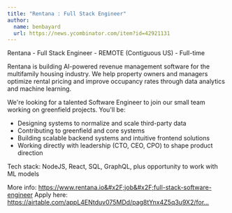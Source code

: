 ```yaml
---
title: "Rentana : Full Stack Engineer"
author:
  name: benbayard
  url: https://news.ycombinator.com/item?id=42921131
---
```

Rentana - Full Stack Engineer - REMOTE (Contiguous US) - Full-time

Rentana is building AI-powered revenue management software for the multifamily housing industry. We help property owners and managers optimize rental pricing and improve occupancy rates through data analytics and machine learning.

We&#x27;re looking for a talented Software Engineer to join our small team working on greenfield projects. You&#x27;ll be:
- Designing systems to normalize and scale third-party data
- Contributing to greenfield and core systems
- Building scalable backend systems and intuitive frontend solutions
- Working directly with leadership (CTO, CEO, CPO) to shape product direction

Tech stack: NodeJS, React, SQL, GraphQL, plus opportunity to work with ML models

More info: <a href="https:&#x2F;&#x2F;www.rentana.io&#x2F;job&#x2F;full-stack-software-engineer" rel="nofollow">https:&#x2F;&#x2F;www.rentana.io&#x2F;job&#x2F;full-stack-software-engineer</a>
Apply here: <a href="https:&#x2F;&#x2F;airtable.com&#x2F;appL4ENtduv075MDd&#x2F;pag8tYnx4Z5q3u9X2&#x2F;form?prefill_Position=Software+Engineer+-+Data" rel="nofollow">https:&#x2F;&#x2F;airtable.com&#x2F;appL4ENtduv075MDd&#x2F;pag8tYnx4Z5q3u9X2&#x2F;for...</a>
<JobApplication />
